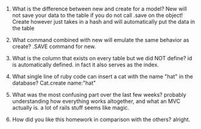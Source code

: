 1. What is the difference between new and create for a model?
New will not save your data to the table if you do not call .save on the object! Create however just takes in a hash and will automatically put the data in the table

2. What command combined with new will emulate the same behavior as create?
.SAVE command for new.

3. What is the column that exists on every table but we did NOT define?
id is automatically defined. in fact it also serves as the index.

4. What single line of ruby code can insert a cat with the name "hat" in the database?
Cat.create name:"hat"

5. What was the most confusing part over the last few weeks?
probably understanding how everything works altogether, and what an MVC actually is. a lot of rails stuff seems like magic. 

6. How did you like this homework in comparison with the others?
alright.